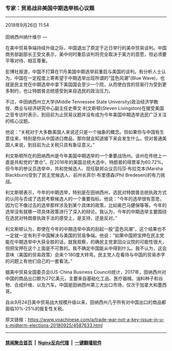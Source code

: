 ### 专家：贸易战非美国中期选举核心议题
------------------------

<div class="published">
 <span class="date" title="中国时间">
  <time datetime="2018-09-26T11:54:09+08:00">
   2018年9月26日 11:54
  </time>
 </span>
</div>
<br/>
<div class="wsw">
 <span class="dateline">
  田纳西州纳什维尔 —
 </span>
 <p>
  在美中贸易争端持续升级之际，中国退出了原定于近日举行的美中贸易谈判。中国商务部副部长王受文表示，美中何时重启谈判将完全取决于美方的意愿，但必须要平等对待、相互尊重。
 </p>
 <p>
  彭博社报道，中国不打算在11月美国中期选举前重启与美国的谈判。有分析人士认为，中国在一定程度上寄希望于中期选举出现所谓的“蓝色风潮”(Blue Wave)，也就是民主党在中期选举中拿下美国国会至少一个院，从而使白宫的贸易行为受到更多制约，也让特朗普总统感受到来自选民的政治压力。
 </p>
 <p>
  不过，中田纳西州立大学(Middle Tennessee State University)政治经济学教授、商业与经济研究中心副主任史蒂文·利文斯顿(Steven Livingston)在接受美国之音专访时表示，到目前为止贸易议题并没有成为今年美国中期选举选民广泛关注的核心议题。
 </p>
 <p>
  他说：“关税对于大多数美国人来说还只是一个抽象的概念。但如果你与中国有生意往来，特别是你从中国进口商品，那你就会知道接下来会发生什么。但对普通美国人来说，到目前为止关税只具有象征意义。”
 </p>
 <p>
  利文斯顿所在的田纳西州是今年美国中期选举的一个重要战场州。该州在传统上一直是共和党的“票仓”。在2016年的美国总统大选中，特朗普的得票率为60.72%。但今年的参议员选举中，共和党候选人、现任联邦众议员玛莎·布拉克本(Marsha Blackburn)受到了民主党候选人、前州长菲尔·布里德森(Phil Bredesen)的有力挑战。
 </p>
 <p>
  利文斯顿表示，今年的中期选举，特别是在田纳西州，选民对特朗普总统执政方式的认同与否成了选民考察候选人的一个重要指标。他说：“今年的选举很有意思，因为它不像过去的选举那样涉及到某个具体的政策，比如奥巴马健保等等。今年的选举没有就哪一项具体政策进行了深入的辩论。我认为，今年的中期选举主要围绕在选民对特朗普执政手法的感受上，是支持，还是反对。”
 </p>
 <p>
  利文斯顿认为，即使在今年的中期选举中真的刮起一股“蓝色风潮”，这个结果也不一定就一定有利于中国解决与美国的贸易争端。他说：“如果中国把宝押在民主党能在中期选举中大获全胜的话，就我观察，的确民主党拿回众议院的可能性很大，但把宝押在这个上面是不可靠的。我不确定中国能从中得到什么。我不认为，这会意味（美国的贸易政策）会来个180度大转弯。民主党人在看待与中国的贸易赤字的问题上有他们自己的一套看法。”
 </p>
 <p>
  据美中贸易全国委员会(US-China Business Council)统计，2017年，田纳西州对中国的商品出口额为27亿美元，主要来自基础化工品、医疗器械、油料种子和谷物、合成纤维、以及汽车。中国是田纳西州第三大出口市场，仅次于加拿大和墨西哥。
 </p>
 <p>
  自从9月24日美中贸易战大规模升级以来，田纳西州几乎所有对中国出口的商品都面临10%-25%的报复性关税。
 </p>
</div>

原文链接：https://www.voachinese.com/a/trade-war-not-a-key-issue-in-u-s-midterm-elections-20180925/4587633.html


------------------------
#### [禁闻聚合首页](https://github.com/gfw-breaker/banned-news/blob/master/README.md) &nbsp;|&nbsp; [Nginx反向代理](https://github.com/gfw-breaker/open-proxy/blob/master/README.md) &nbsp;|&nbsp;  [一键翻墙软件](https://github.com/gfw-breaker/nogfw/blob/master/README.md)